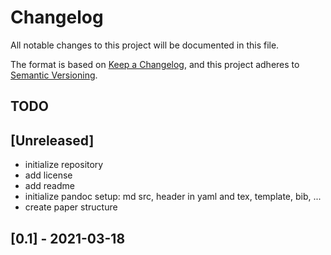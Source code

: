 # Changelog

All notable changes to this project will be documented in this file.

The format is based on [Keep a Changelog](https://keepachangelog.com/en/1.0.0/),
and this project adheres to [Semantic Versioning](https://semver.org/spec/v2.0.0.html).

## TODO

## [Unreleased]

+ initialize repository
+ add license
+ add readme
+ initialize pandoc setup: md src, header in yaml and tex, template, bib, ...
+ create paper structure

## [0.1] - 2021-03-18
